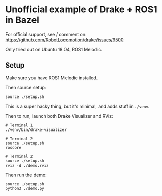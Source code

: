 # Unofficial example of Drake + ROS1 in Bazel

For official support, see / comment on:
https://github.com/RobotLocomotion/drake/issues/9500

Only tried out on Ubuntu 18.04, ROS1 Melodic.

## Setup

Make sure you have ROS1 Melodic installed.

Then source setup:

    source ./setup.sh

This is a super hacky thing, but it's minimal, and adds stuff in `./venv`.

Then to run, launch both Drake Visualizer and RViz:

    # Terminal 1
    ./venv/bin/drake-visualizer

    # Terminal 2
    source ./setup.sh
    roscore

    # Terminal 2
    source ./setup.sh
    rviz -d ./demo.rviz

Then run the demo:

    source ./setup.sh
    python3 ./demo.py
